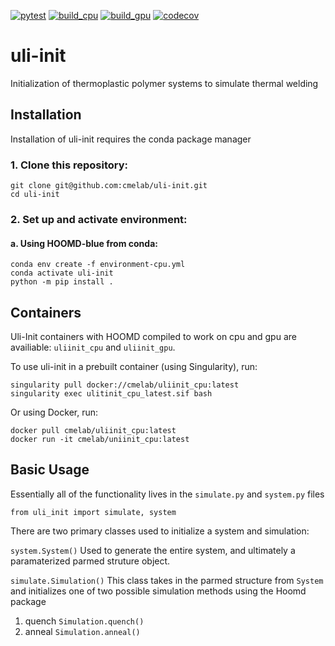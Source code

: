 [![pytest](https://github.com/cmelab/uli-init/actions/workflows/pytest.yml/badge.svg)](https://github.com/cmelab/uli-init/actions/workflows/pytest.yml)
[![build_cpu](https://github.com/cmelab/uli-init/actions/workflows/build_cpu.yml/badge.svg)](https://github.com/cmelab/uli-init/actions/workflows/build_cpu.yml)
[![build_gpu](https://github.com/cmelab/uli-init/actions/workflows/build_gpu.yml/badge.svg)](https://github.com/cmelab/uli-init/actions/workflows/build_gpu.yml)
[![codecov](https://codecov.io/gh/cmelab/uli-init/branch/master/graph/badge.svg?token=8Z9MBA7M16)](https://codecov.io/gh/cmelab/uli-init)
# uli-init
Initialization of thermoplastic polymer systems to simulate thermal welding

## Installation

Installation of uli-init requires the conda package manager

### 1. Clone this repository: ###  

```
git clone git@github.com:cmelab/uli-init.git  
cd uli-init  
```

### 2. Set up and activate environment: ###  
#### a. Using HOOMD-blue from conda:
```
conda env create -f environment-cpu.yml  
conda activate uli-init
python -m pip install .
```  

## Containers
Uli-Init containers with HOOMD compiled to work on cpu and gpu are availiable: `uliinit_cpu` and `uliinit_gpu`. 

To use uli-init in a prebuilt container (using Singularity), run:
```
singularity pull docker://cmelab/uliinit_cpu:latest
singularity exec ulitinit_cpu_latest.sif bash
```
Or using Docker, run:
```
docker pull cmelab/uliinit_cpu:latest
docker run -it cmelab/uniinit_cpu:latest
```

## Basic Usage

Essentially all of the functionality lives in the `simulate.py` and `system.py` files

`from uli_init import simulate, system`

There are two primary classes used to initialize a system and simulation:  

`system.System()`
Used to generate the entire system, and ultimately a paramaterized parmed struture object.

`simulate.Simulation()`
This class takes in the parmed structure from `System` and initializes one of two possible simulation methods using the Hoomd package

1. quench `Simulation.quench()`
2. anneal `Simulation.anneal()`
